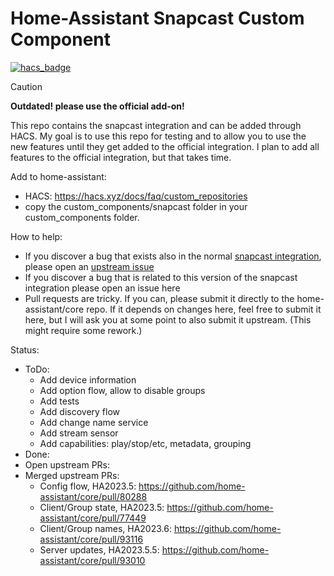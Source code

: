# Home-Assistant Snapcast Custom Component

[![hacs_badge](https://img.shields.io/badge/HACS-Custom-41BDF5.svg?style=for-the-badge)](https://github.com/hacs/integration)

> [!CAUTION]
> **Outdated! please use the official add-on!**

This repo contains the snapcast integration and can be added through HACS. My goal is to use this repo for testing and to allow you to use the new features until they get added to the official integration. I plan to add all features to the official integration, but that takes time.

Add to home-assistant:

- HACS: https://hacs.xyz/docs/faq/custom_repositories
- copy the custom_components/snapcast folder in your custom_components folder.

How to help:

- If you discover a bug that exists also in the normal [snapcast integration](https://www.home-assistant.io/integrations/snapcast/), please open an [upstream issue](https://github.com/home-assistant/core/issues)
- If you discover a bug that is related to this version of the snapcast integration please open an issue here
- Pull requests are tricky. If you can, please submit it directly to the home-assistant/core repo. If it depends on changes here, feel free to submit it here, but I will ask you at some point to also submit it upstream. (This might require some rework.)

Status:

- ToDo:
  - Add device information
  - Add option flow, allow to disable groups
  - Add tests
  - Add discovery flow
  - Add change name service
  - Add stream sensor
  - Add capabilities: play/stop/etc, metadata, grouping
- Done:
- Open upstream PRs:
- Merged upstream PRs:
  - Config flow, HA2023.5: https://github.com/home-assistant/core/pull/80288
  - Client/Group state, HA2023.5: https://github.com/home-assistant/core/pull/77449
  - Client/Group names, HA2023.6: https://github.com/home-assistant/core/pull/93116
  - Server updates, HA2023.5.5: https://github.com/home-assistant/core/pull/93010
